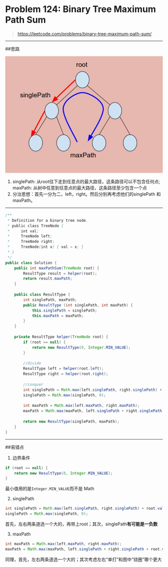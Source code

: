 # Problem 124: Binary Tree Maximum Path Sum


> https://leetcode.com/problems/binary-tree-maximum-path-sum/

-------------------------------
##思路

![](MaxPath.jpg)

1. singlePath: 从root往下走到任意点的最大路径，这条路径可以不包含任何点; maxPath: 从树中任意到任意点的最大路径，这条路径至少包含一个点
2. 分治思想：首先一分为二，left，right。然后分别再考虑他们的singlePath 和 maxPath。

--------------
```java
/**
 * Definition for a binary tree node.
 * public class TreeNode {
 *     int val;
 *     TreeNode left;
 *     TreeNode right;
 *     TreeNode(int x) { val = x; }
 * }
 */
public class Solution {
    public int maxPathSum(TreeNode root) {
        ResultType result = helper(root);
        return result.maxPath;
    }
    
    public class ResultType {
        int singlePath, maxPath;
        public ResultType (int singlePath, int maxPath) {
            this.singlePath = singlePath;
            this.maxPath = maxPath;
        }
    }
    
    private ResultType helper(TreeNode root) {
        if (root == null) {
            return new ResultType(0, Integer.MIN_VALUE);
        }
        
        //divide
        ResultType left = helper(root.left);
        ResultType right = helper(root.right);
        
        //conquer
        int singlePath = Math.max(left.singlePath, right.singlePath) + root.val;
        singlePath = Math.max(singlePath, 0);
        
        int maxPath = Math.max(left.maxPath, right.maxPath);
        maxPath = Math.max(maxPath, left.singlePath + right.singlePath + root.val);
        
        return new ResultType(singlePath, maxPath);
    }
}
```
--------------
##易错点

1. 边界条件
```java
if (root == null) {
    return new ResultType(0, Integer.MIN_VALUE);
}
```
最小值用的是```Integer.MIN_VALUE```而不是 Math

2. singlePath
```java
int singlePath = Math.max(left.singlePath, right.singlePath) + root.val;
singlePath = Math.max(singlePath, 0);
```
首先，左右两条道选一个大的，再带上root；其次，singlePath**有可能是一负数**

3. maxPath
```java
int maxPath = Math.max(left.maxPath, right.maxPath);
maxPath = Math.max(maxPath, left.singlePath + right.singlePath + root.val);
```
同理，首先，左右两条道选一个大的；其次考虑左右“单打”和图中“绕圈”哪个更大




























